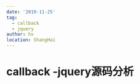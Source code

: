 ```yaml
---
date: '2019-11-25'
tag: 
  - callback
  - jquery
author: hx
location: ShangHai   
---
```


# callback -jquery源码分析
